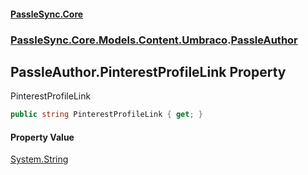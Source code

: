 #### [PassleSync.Core](index.md 'index')
### [PassleSync.Core.Models.Content.Umbraco](PassleSync.Core.Models.Content.Umbraco.md 'PassleSync.Core.Models.Content.Umbraco').[PassleAuthor](PassleSync.Core.Models.Content.Umbraco.PassleAuthor.md 'PassleSync.Core.Models.Content.Umbraco.PassleAuthor')

## PassleAuthor.PinterestProfileLink Property

PinterestProfileLink

```csharp
public string PinterestProfileLink { get; }
```

#### Property Value
[System.String](https://docs.microsoft.com/en-us/dotnet/api/System.String 'System.String')